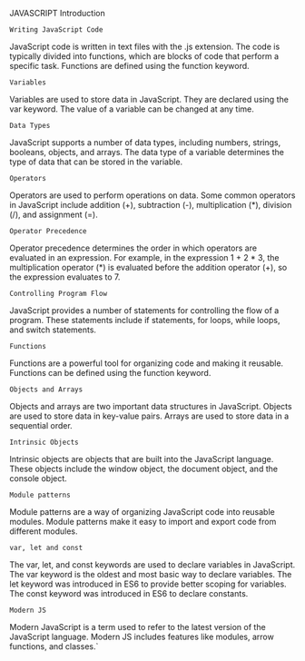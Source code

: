 JAVASCRIPT Introduction

    Writing JavaScript Code

JavaScript code is written in text files with the .js extension. The code is typically divided into functions, which are blocks of code that perform a specific task. Functions are defined using the function keyword.

    Variables

Variables are used to store data in JavaScript. They are declared using the var keyword. The value of a variable can be changed at any time.

    Data Types

JavaScript supports a number of data types, including numbers, strings, booleans, objects, and arrays. The data type of a variable determines the type of data that can be stored in the variable.

    Operators

Operators are used to perform operations on data. Some common operators in JavaScript include addition (+), subtraction (-), multiplication (*), division (/), and assignment (=).

    Operator Precedence

Operator precedence determines the order in which operators are evaluated in an expression. For example, in the expression 1 + 2 * 3, the multiplication operator (*) is evaluated before the addition operator (+), so the expression evaluates to 7.

    Controlling Program Flow

JavaScript provides a number of statements for controlling the flow of a program. These statements include if statements, for loops, while loops, and switch statements.

    Functions

Functions are a powerful tool for organizing code and making it reusable. Functions can be defined using the function keyword.

    Objects and Arrays

Objects and arrays are two important data structures in JavaScript. Objects are used to store data in key-value pairs. Arrays are used to store data in a sequential order.

    Intrinsic Objects

Intrinsic objects are objects that are built into the JavaScript language. These objects include the window object, the document object, and the console object.

    Module patterns

Module patterns are a way of organizing JavaScript code into reusable modules. Module patterns make it easy to import and export code from different modules.

    var, let and const

The var, let, and const keywords are used to declare variables in JavaScript. The var keyword is the oldest and most basic way to declare variables. The let keyword was introduced in ES6 to provide better scoping for variables. The const keyword was introduced in ES6 to declare constants.

    Modern JS

Modern JavaScript is a term used to refer to the latest version of the JavaScript language. Modern JS includes features like modules, arrow functions, and classes.`
